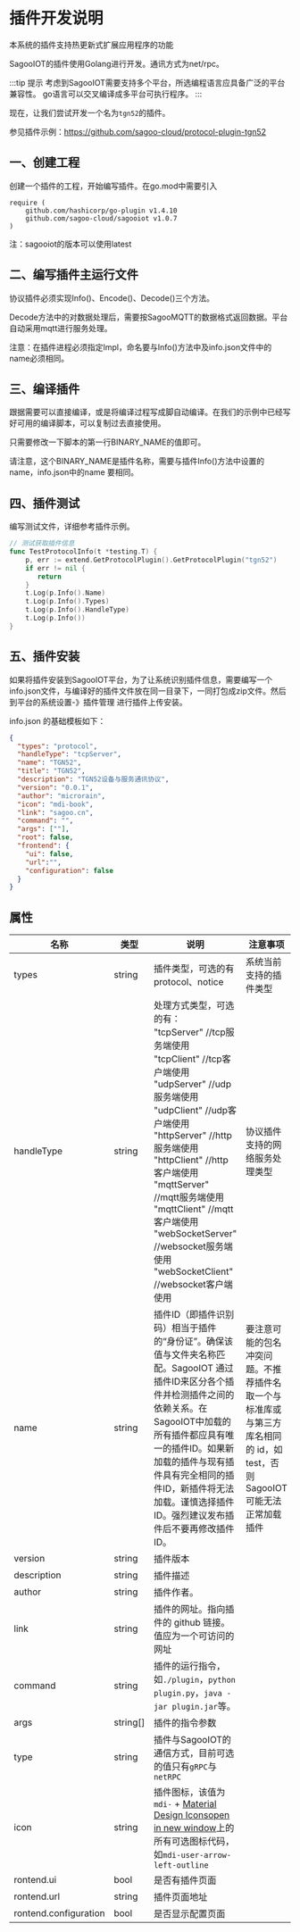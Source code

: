 # 插件开发说明

本系统的插件支持热更新式扩展应用程序的功能

SagooIOT的插件使用Golang进行开发。通讯方式为net/rpc。

:::tip 提示
考虑到SagooIOT需要支持多个平台，所选编程语言应具备广泛的平台兼容性。
go语言可以交叉编译成多平台可执行程序。
:::

现在，让我们尝试开发一个名为`tgn52`的插件。

参见插件示例：https://github.com/sagoo-cloud/protocol-plugin-tgn52

## 一、创建工程

创建一个插件的工程，开始编写插件。在go.mod中需要引入

```
require (
	github.com/hashicorp/go-plugin v1.4.10
	github.com/sagoo-cloud/sagooiot v1.0.7
)
```

注：sagooiot的版本可以使用latest



## 二、编写插件主运行文件

协议插件必须实现Info()、Encode()、Decode()三个方法。

Decode方法中的对数据处理后，需要按SagooMQTT的数据格式返回数据。平台自动采用mqtt进行服务处理。

注意：在插件进程必须指定Impl，命名要与Info()方法中及info.json文件中的name必须相同。

## 三、编译插件

跟据需要可以直接编译，或是将编译过程写成脚自动编译。在我们的示例中已经写好可用的编译脚本，可以复制过去直接使用。

只需要修改一下脚本的第一行BINARY_NAME的值即可。

请注意，这个BINARY_NAME是插件名称，需要与插件Info()方法中设置的name，info.json中的name 要相同。

## 四、插件测试

编写测试文件，详细参考插件示例。

```go
// 测试获取插件信息
func TestProtocolInfo(t *testing.T) {
    p, err := extend.GetProtocolPlugin().GetProtocolPlugin("tgn52")
    if err != nil {
       return
    }
    t.Log(p.Info().Name)
    t.Log(p.Info().Types)
    t.Log(p.Info().HandleType)
    t.Log(p.Info())
}
```



## 五、插件安装
如果将插件安装到SagooIOT平台，为了让系统识别插件信息，需要编写一个info.json文件，与编译好的插件文件放在同一目录下，一同打包成zip文件。然后到平台的系统设置-》插件管理 进行插件上传安装。

info.json 的基础模板如下：

```json
{
  "types": "protocol",
  "handleType": "tcpServer",
  "name": "TGN52",
  "title": "TGN52",
  "description": "TGN52设备与服务通讯协议",
  "version": "0.0.1",
  "author": "microrain",
  "icon": "mdi-book",
  "link": "sagoo.cn",
  "command": "",
  "args": [""],
  "root": false,
  "frontend": {
    "ui": false,
    "url":"",
    "configuration": false
  }
}
```

## 属性

| 名称                  | 类型     | 说明                                                         | 注意事项                                                     |
| --------------------- | -------- | ------------------------------------------------------------ | ------------------------------------------------------------ |
| types                  | string   | 插件类型，可选的有protocol、notice | 系统当前支持的插件类型 |
| handleType                  | string   | 处理方式类型，可选的有：<br />"tcpServer"       //tcp服务端使用<br/>"tcpClient"       //tcp客户端使用<br/>"udpServer"       //udp服务端使用<br/>"udpClient"       //udp客户端使用<br/>"httpServer"      //http服务端使用<br/>"httpClient"      //http客户端使用<br/>"mqttServer"      //mqtt服务端使用<br/>"mqttClient"      //mqtt客户端使用<br/>"webSocketServer" //websocket服务端使用<br/>"webSocketClient" //websocket客户端使用 | 协议插件支持的网络服务处理类型 |
| name                | string   | 插件ID（即插件识别码）相当于插件的“身份证”。确保该值与文件夹名称匹配。SagooIOT 通过插件ID来区分各个插件并检测插件之间的依赖关系。在SagooIOT中加载的所有插件都应具有唯一的插件ID。如果新加载的插件与现有插件具有完全相同的插件ID，新插件将无法加载。谨慎选择插件ID。强烈建议发布插件后不要再修改插件ID。 | 要注意可能的包名冲突问题。不推荐插件名取一个与标准库或与第三方库名相同的 id，如 test，否则 SagooIOT 可能无法正常加载插件 |
| version               | string   | 插件版本                                                     |                                                              |
| description           | string   | 插件描述                                                     |                                                              |
| author                | string | 插件作者。                       |                                                              |
| link                  | string   | 插件的网址。指向插件的 github 链接。值应为一个可访问的网址   |                                                              |
| command               | string   | 插件的运行指令，如`./plugin`，`python plugin.py`，`java -jar plugin.jar`等。 |                                                              |
| args                  | string[] | 插件的指令参数                                               |                                                              |
| type                  | string   | 插件与SagooIOT的通信方式，目前可选的值只有`gRPC`与`netRPC`   |                                                              |
| icon                  | string   | 插件图标，该值为`mdi-` + [Material Design Iconsopen in new window](https://materialdesignicons.com/)上的所有可选图标代码，如`mdi-user-arrow-left-outline` |                                                              |
| rontend.ui            | bool     | 是否有插件页面                                               |                                                              |
| rontend.url           | string   | 插件页面地址                                                 |                                                              |
| rontend.configuration | bool     | 是否显示配置页面                                             |                                                              |

